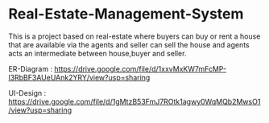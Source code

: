 # Real-Estate-Management-System

This is a project based on real-estate where buyers can buy or rent a house that are available via the agents and seller can sell the house and agents acts an intermediate between house,buyer and seller.

ER-Diagram : https://drive.google.com/file/d/1xxvMxKW7mFcMP-l3RbBF3AUeUAnk2YRY/view?usp=sharing

UI-Design  : https://drive.google.com/file/d/1gMtzB53FmJ7ROtk1agwy0WqMQb2MwsO1/view?usp=sharing
